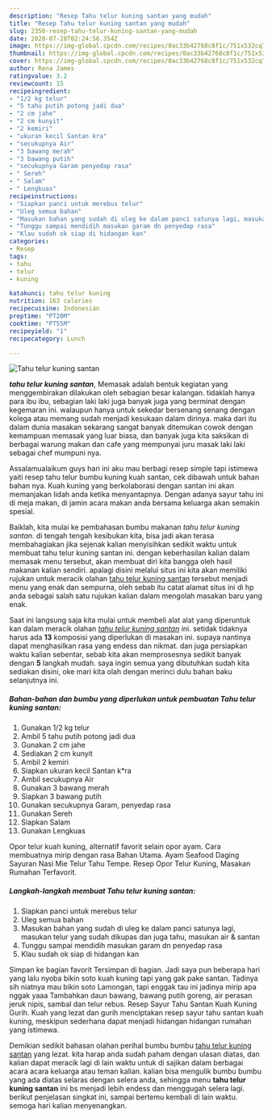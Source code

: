 ```yaml
---
description: "Resep Tahu telur kuning santan yang mudah"
title: "Resep Tahu telur kuning santan yang mudah"
slug: 2350-resep-tahu-telur-kuning-santan-yang-mudah
date: 2020-07-28T02:24:56.354Z
image: https://img-global.cpcdn.com/recipes/0ac33b42768c8f1c/751x532cq70/tahu-telur-kuning-santan-foto-resep-utama.jpg
thumbnail: https://img-global.cpcdn.com/recipes/0ac33b42768c8f1c/751x532cq70/tahu-telur-kuning-santan-foto-resep-utama.jpg
cover: https://img-global.cpcdn.com/recipes/0ac33b42768c8f1c/751x532cq70/tahu-telur-kuning-santan-foto-resep-utama.jpg
author: Rena James
ratingvalue: 3.2
reviewcount: 15
recipeingredient:
- "1/2 kg telur"
- "5 tahu putih potong jadi dua"
- "2 cm jahe"
- "2 cm kunyit"
- "2 kemiri"
- "ukuran kecil Santan kra"
- "secukupnya Air"
- "3 bawang merah"
- "3 bawang putih"
- "secukupnya Garam penyedap rasa"
- " Sereh"
- " Salam"
- " Lengkuas"
recipeinstructions:
- "Siapkan panci untuk merebus telur"
- "Uleg semua bahan"
- "Masukan bahan yang sudah di uleg ke dalam panci satunya lagi, masukan telur yang sudah dikupas dan juga tahu, masukan air &amp; santan"
- "Tunggu sampai mendidih masukan garam dn penyedap rasa"
- "Klau sudah ok siap di hidangan kan"
categories:
- Resep
tags:
- tahu
- telur
- kuning

katakunci: tahu telur kuning 
nutrition: 163 calories
recipecuisine: Indonesian
preptime: "PT20M"
cooktime: "PT55M"
recipeyield: "1"
recipecategory: Lunch

---
```



![Tahu telur kuning santan](https://img-global.cpcdn.com/recipes/0ac33b42768c8f1c/751x532cq70/tahu-telur-kuning-santan-foto-resep-utama.jpg)

<b><i>tahu telur kuning santan</i></b>, Memasak adalah bentuk kegiatan yang menggembirakan dilakukan oleh sebagian besar kalangan. tidaklah hanya para ibu ibu, sebagian laki laki juga banyak juga yang berminat dengan kegemaran ini. walaupun hanya untuk sekedar bersenang senang dengan kolega atau memang sudah menjadi kesukaan dalam dirinya. maka dari itu dalam dunia masakan sekarang sangat banyak ditemukan cowok dengan kemampuan memasak yang luar biasa, dan banyak juga kita saksikan di berbagai warung makan dan cafe yang mempunyai juru masak laki laki sebagai chef mumpuni nya.

Assalamualaikum guys hari ini aku mau berbagi resep simple tapi istimewa yaiti resep tahu telur bumbu kuning kuah santan, cek dibawah untuk bahan bahan nya. Kuah kuning yang berkolaborasi dengan santan ini akan memanjakan lidah anda ketika menyantapnya. Dengan adanya sayur tahu ini di meja makan, di jamin acara makan anda bersama keluarga akan semakin spesial.

Baiklah, kita mulai ke pembahasan bumbu makanan <i>tahu telur kuning santan</i>. di tengah tengah kesibukan kita, bisa jadi akan terasa membahagiakan jika sejenak kalian menyisihkan sedikit waktu untuk membuat tahu telur kuning santan ini. dengan keberhasilan kalian dalam memasak menu tersebut, akan membuat diri kita bangga oleh hasil makanan kalian sendiri. apalagi disini melalui situs ini kita akan memiliki rujukan untuk meracik olahan <u>tahu telur kuning santan</u> tersebut menjadi menu yang enak dan sempurna, oleh sebab itu catat alamat situs ini di hp anda sebagai salah satu rujukan kalian dalam mengolah masakan baru yang enak.


Saat ini langsung saja kita mulai untuk membeli alat alat yang diperuntuk kan dalam meracik olahan <u><i>tahu telur kuning santan</i></u> ini. setidak tidaknya harus ada <b>13</b> komposisi yang diperlukan di masakan ini. supaya nantinya dapat menghasilkan rasa yang endess dan nikmat. dan juga persiapkan waktu kalian sebentar, sebab kita akan memprosesnya sedikit banyak dengan <b>5</b> langkah mudah. saya ingin semua yang dibutuhkan sudah kita sediakan disini, oke mari kita olah dengan merinci dulu bahan baku selanjutnya ini.

<!--inarticleads1-->

##### Bahan-bahan dan bumbu yang diperlukan untuk pembuatan Tahu telur kuning santan:

1. Gunakan 1/2 kg telur
1. Ambil 5 tahu putih potong jadi dua
1. Gunakan 2 cm jahe
1. Sediakan 2 cm kunyit
1. Ambil 2 kemiri
1. Siapkan ukuran kecil Santan k*ra
1. Ambil secukupnya Air
1. Gunakan 3 bawang merah
1. Siapkan 3 bawang putih
1. Gunakan secukupnya Garam, penyedap rasa
1. Gunakan  Sereh
1. Siapkan  Salam
1. Gunakan  Lengkuas


Opor telur kuah kuning, alternatif favorit selain opor ayam. Cara membuatnya mirip dengan rasa Bahan Utama. Ayam Seafood Daging Sayuran Nasi Mie Telur Tahu Tempe. Resep Opor Telur Kuning, Masakan Rumahan Terfavorit. 

<!--inarticleads2-->

##### Langkah-langkah membuat Tahu telur kuning santan:

1. Siapkan panci untuk merebus telur
1. Uleg semua bahan
1. Masukan bahan yang sudah di uleg ke dalam panci satunya lagi, masukan telur yang sudah dikupas dan juga tahu, masukan air &amp; santan
1. Tunggu sampai mendidih masukan garam dn penyedap rasa
1. Klau sudah ok siap di hidangan kan


Simpan ke bagian favorit Tersimpan di bagian. Jadi saya pun beberapa hari yang lalu nyoba bikin soto kuah kuning tapi yang gak pake santan. Tadinya sih niatnya mau bikin soto Lamongan, tapi enggak tau ini jadinya mirip apa nggak yaaa Tambahkan daun bawang, bawang putih goreng, air perasan jeruk nipis, sambal dan telur rebus. Resep Sayur Tahu Santan Kuah Kuning Gurih. Kuah yang lezat dan gurih menciptakan resep sayur tahu santan kuah kuning, meskipun sederhana dapat menjadi hidangan hidangan rumahan yang istimewa. 

Demikian sedikit bahasan olahan perihal bumbu bumbu <u>tahu telur kuning santan</u> yang lezat. kita harap anda sudah paham dengan ulasan diatas, dan kalian dapat meracik lagi di lain waktu untuk di sajikan dalam berbagai acara acara keluarga atau teman kalian. kalian bisa mengulik bumbu bumbu yang ada diatas selaras dengan selera anda, sehingga menu <b>tahu telur kuning santan</b> ini bs menjadi lebih endess dan menggugah selera lagi. berikut penjelasan singkat ini, sampai bertemu kembali di lain waktu. semoga hari kalian menyenangkan.
